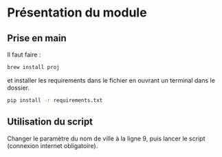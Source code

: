 # Présentation du module


## Prise en main
Il faut faire :

```zsh
brew install proj
```

et installer les requirements dans le fichier en ouvrant un terminal dans le dossier.

```zsh
pip install -r requirements.txt
```

## Utilisation du script

Changer le paramètre du nom de ville à la ligne 9, puis lancer le script (connexion internet obligatoire).